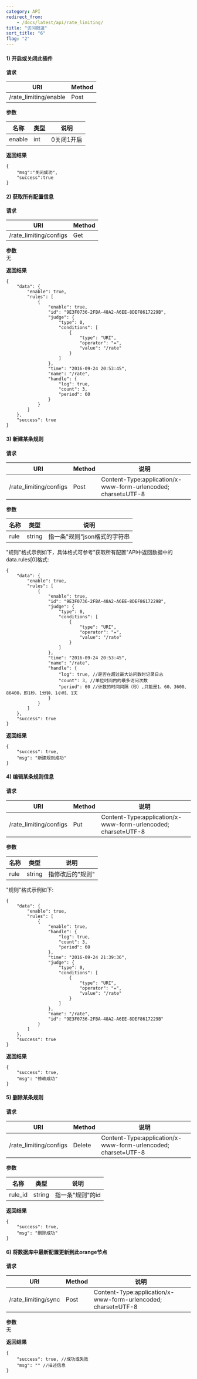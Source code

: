 ```yaml
---
category: API
redirect_from:
    - /docs/latest/api/rate_limiting/
title: "访问限速"
sort_title: "6"
flag: "2"
---
```



#### 1) 开启或关闭此插件

**请求**

URI                 | Method 
------------------- | ---- 
/rate_limiting/enable     | Post

**参数** 

名称 | 类型 | 说明
---- | ---- | -------
enable | int | 0关闭1开启


**返回结果** 

```
{
    "msg":"关闭成功",
    "success":true
}
```

#### 2) 获取所有配置信息

**请求**

URI                 | Method 
------------------- | ---- 
/rate_limiting/configs    | Get


**参数**   
无 

**返回结果** 

```
{
    "data": {
        "enable": true,
        "rules": [
            {
                "enable": true,
                "id": "9E3F0736-2FBA-48A2-A6EE-8DEF8617229B",
                "judge": {
                    "type": 0,
                    "conditions": [
                        {
                            "type": "URI",
                            "operator": "=",
                            "value": "/rate"
                        }
                    ]
                },
                "time": "2016-09-24 20:53:45",
                "name": "/rate",
                "handle": {
                    "log": true,
                    "count": 3,
                    "period": 60
                }
            }
        ]
    },
    "success": true
}
```


#### 3) 新建某条规则


**请求**

URI                 | Method | 说明
------------------- | ------ | -----
/rate_limiting/configs    | Post    | Content-Type:application/x-www-form-urlencoded; charset=UTF-8


**参数** 

名称 | 类型 | 说明
---- | ---- | -------
rule | string | 指一条"规则"json格式的字符串


"规则"格式示例如下，具体格式可参考"获取所有配置"API中返回数据中的data.rules[0]格式:

```
{
    "data": {
        "enable": true,
        "rules": [
            {
                "enable": true,
                "id": "9E3F0736-2FBA-48A2-A6EE-8DEF8617229B",
                "judge": {
                    "type": 0,
                    "conditions": [
                        {
                            "type": "URI",
                            "operator": "=",
                            "value": "/rate"
                        }
                    ]
                },
                "time": "2016-09-24 20:53:45",
                "name": "/rate",
                "handle": {
                    "log": true, //是否在超过最大访问数时记录日志
                    "count": 3, //单位时间内的最多访问次数
                    "period": 60 //计数的时间间隔（秒）,只能是1、60、3600、86400，即1秒、1分钟、1小时、1天
                }
            }
        ]
    },
    "success": true
}
```

**返回结果** 

```
{
    "success": true,
    "msg": "新建规则成功"
}
```

#### 4) 编辑某条规则信息

**请求**

URI                 | Method | 说明
------------------- | ------ | -----
/rate_limiting/configs    | Put    | Content-Type:application/x-www-form-urlencoded; charset=UTF-8


**参数** 

名称 | 类型 | 说明
---- | ---- | -------
rule | string | 指修改后的"规则"


"规则"格式示例如下:

```
{
    "data": {
        "enable": true,
        "rules": [
            {
                "enable": true,
                "handle": {
                    "log": true,
                    "count": 3,
                    "period": 60
                },
                "time": "2016-09-24 21:39:36",
                "judge": {
                    "type": 0,
                    "conditions": [
                        {
                            "type": "URI",
                            "operator": "=",
                            "value": "/rate"
                        }
                    ]
                },
                "name": "/rate",
                "id": "9E3F0736-2FBA-48A2-A6EE-8DEF8617229B"
            }
        ]
    },
    "success": true
}
```

**返回结果** 

```
{
    "success": true,
    "msg": "修改成功"
}
```

#### 5) 删除某条规则

**请求**

URI                 | Method | 说明
------------------- | ------ | -----
/rate_limiting/configs    | Delete    | Content-Type:application/x-www-form-urlencoded; charset=UTF-8


**参数** 

名称 | 类型 | 说明
---- | ---- | -------
rule_id | string | 指一条"规则"的id

**返回结果** 

```
{
    "success": true,
    "msg": "删除成功"
}
```


#### 6) 将数据库中最新配置更新到此orange节点


**请求**

URI                 | Method | 说明
------------------- | ------ | -----
/rate_limiting/sync       | Post    | Content-Type:application/x-www-form-urlencoded; charset=UTF-8

**参数**   
无

**返回结果** 

```
{
    "success": true, //成功或失败
    "msg": "" //描述信息
}
```
